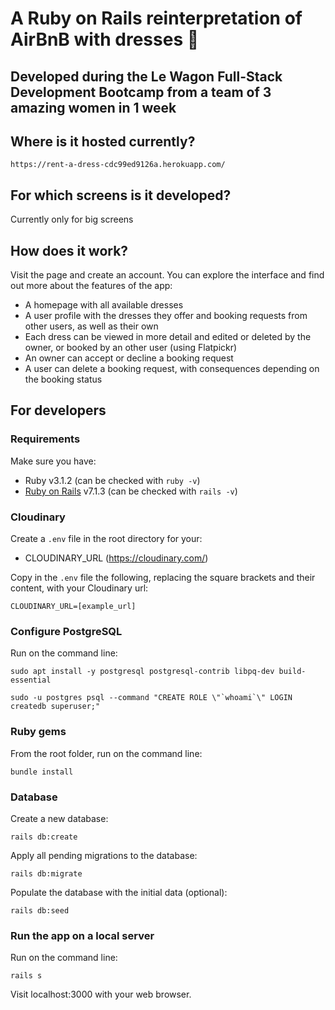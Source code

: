 # A Ruby on Rails reinterpretation of AirBnB with dresses 👗
## Developed during the Le Wagon Full-Stack Development Bootcamp from a team of 3 amazing women in 1 week

## Where is it hosted currently?
    https://rent-a-dress-cdc99ed9126a.herokuapp.com/

## For which screens is it developed?
Currently only for big screens

## How does it work?
Visit the page and create an account. You can explore the interface and find out more about the features of the app:
* A homepage with all available dresses
* A user profile with the dresses they offer and booking requests from other users, as well as their own
* Each dress can be viewed in more detail and edited or deleted by the owner, or booked by an other user (using Flatpickr)
* An owner can accept or decline a booking request
* A user can delete a booking request, with consequences depending on the booking status

## For developers
### Requirements
Make sure you have:
* Ruby v3.1.2 (can be checked with ```ruby -v```)
* [Ruby on Rails](https://guides.rubyonrails.org/getting_started.html) v7.1.3 (can be checked with ```rails -v```)

### Cloudinary
Create a ```.env``` file in the root directory for your:
* CLOUDINARY_URL (https://cloudinary.com/)

Copy in the ```.env``` file the following, replacing the square brackets and their content, with your Cloudinary url:
```
CLOUDINARY_URL=[example_url]
```
### Configure PostgreSQL
Run on the command line:
```
sudo apt install -y postgresql postgresql-contrib libpq-dev build-essential
```
```
sudo -u postgres psql --command "CREATE ROLE \"`whoami`\" LOGIN createdb superuser;"
```

### Ruby gems
From the root folder, run on the command line:
```
bundle install
```

### Database
Create a new database:
```
rails db:create
```
Apply all pending migrations to the database:
```
rails db:migrate
```
Populate the database with the initial data (optional):
```
rails db:seed
```

### Run the app on a local server
Run on the command line:
```
rails s
```
Visit localhost:3000 with your web browser.

